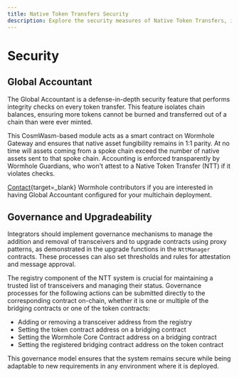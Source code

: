 ```yaml
---
title: Native Token Transfers Security
description: Explore the security measures of Native Token Transfers, including the Global Accountant and governance strategies for seamless token safety.
---
```


# Security

## Global Accountant

The Global Accountant is a defense-in-depth security feature that performs integrity checks on every token transfer. This feature isolates chain balances, ensuring more tokens cannot be burned and transferred out of a chain than were ever minted.

This CosmWasm-based module acts as a smart contract on Wormhole Gateway and ensures that native asset fungibility remains in 1:1 parity. At no time will assets coming from a spoke chain exceed the number of native assets sent to that spoke chain. Accounting is enforced transparently by Wormhole Guardians, who won't attest to a Native Token Transfer (NTT) if it violates checks.

[Contact](https://discord.com/invite/wormholecrypto){target=\_blank} Wormhole contributors if you are interested in having Global Accountant configured for your multichain deployment.

## Governance and Upgradeability

Integrators should implement governance mechanisms to manage the addition and removal of transceivers and to upgrade contracts using proxy patterns, as demonstrated in the upgrade functions in the `NttManager` contracts. These processes can also set thresholds and rules for attestation and message approval.

The registry component of the NTT system is crucial for maintaining a trusted list of transceivers and managing their status. Governance processes for the following actions can be submitted directly to the corresponding contract on-chain, whether it is one or multiple of the bridging contracts or one of the token contracts:

- Adding or removing a transceiver address from the registry
- Setting the token contract address on a bridging contract
- Setting the Wormhole Core Contract address on a bridging contract
- Setting the registered bridging contract address on the token contract

This governance model ensures that the system remains secure while being adaptable to new requirements in any environment where it is deployed.
